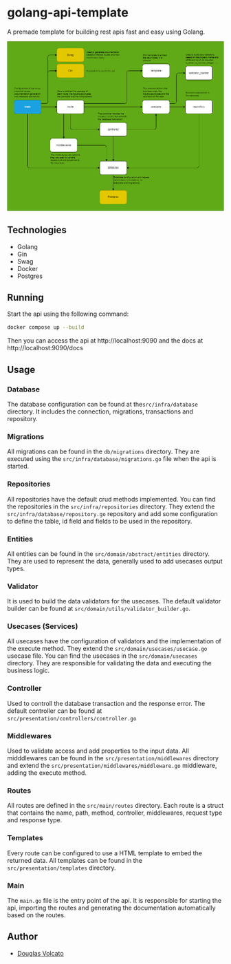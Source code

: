 # golang-api-template
A premade template for building rest apis fast and easy using Golang.

![api-diagram](diagrams/api-diagram.png)

## Technologies
- Golang
- Gin
- Swag
- Docker
- Postgres

## Running
Start the api using the following command:
```bash
docker compose up --build
```
Then you can access the api at http://localhost:9090 and the docs at http://localhost:9090/docs

## Usage

### Database
The database configuration can be found at the`src/infra/database` directory. It includes the connection, migrations, transactions and repository.

### Migrations
All migrations can be found in the `db/migrations` directory. They are executed using the `src/infra/database/migrations.go` file when the api is started.

### Repositories
All repositories have the default crud methods implemented. You can find the repositories in the `src/infra/repositories` directory. They extend the `src/infra/database/repository.go` repository and add some configuration to define the table, id field and fields to be used in the repository.

### Entities
All entities can be found in the `src/domain/abstract/entities` directory. They are used to represent the data, generally used to add usecases output types.

### Validator
It is used to build the data validators for the usecases. The default validator builder can be found at `src/domain/utils/validator_builder.go`.

### Usecases (Services)
All usecases have the configuration of validators and the implementation of the execute method. They extend the `src/domain/usecases/usecase.go` usecase file. You can find the usecases in the `src/domain/usecases` directory. They are responsible for validating the data and executing the business logic.

### Controller
Used to controll the database transaction and the response error. The default controller can be found at `src/presentation/controllers/controller.go`

### Middlewares
Used to validate access and add properties to the input data. All midddlewares can be found in the `src/presentation/middlewares` directory and extend the `src/presentation/middlewares/middleware.go` middleware, adding the execute method.

### Routes
All routes are defined in the `src/main/routes` directory. Each route is a struct that contains the name, path, method, controller, middlewares, request type and response type.

### Templates
Every route can be configured to use a HTML template to embed the returned data. All templates can be found in the `src/presentation/templates` directory.

### Main
The `main.go` file is the entry point of the api. It is responsible for starting the api, importing the routes and generating the documentation automatically based on the routes.

## Author
- [Douglas Volcato](https://github.com/douglasvolcato)
